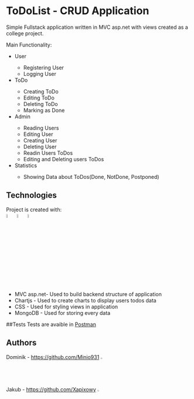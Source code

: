 
# ToDoList - CRUD Application
Simple Fullstack application written in MVC asp.net with views created as a college project.

Main Functionality:
<ul>
<li>User</li>
    <ul>
        <li>Registering User</li>
        <li>Logging User</li>
    </ul>
<li>ToDo</li>
    <ul>
        <li>Creating ToDo</li>
        <li>Editing ToDo</li>
        <li>Deleting ToDo</li>
        <li>Marking as Done</li>
    </ul>
<li>Admin</li>
    <ul> 
        <li>Reading Users</li>
        <li>Editing User</li>
        <li>Creating User</li>
        <li>Deleting User</li>
        <li>Readin Users ToDos</li>
        <li>Editing and Deleting users ToDos</li>
    </ul>
 <li>Statistics</li>
    <ul>
        <li>Showing Data about ToDos(Done, NotDone, Postponed)</li>
    </ul>
</ul>





## Technologies
Project is created with:<br>
<img src="https://skillicons.dev/icons?i=cs" width="5%"/> <img src="https://skills.thijs.gg/icons?i=css" width="5%"> <img src="https://skills.thijs.gg/icons?i=mongodb" width="5%"> <br>
* MVC asp.net- Used to build backend structure of application
* Chartjs - Used to create charts to display users todos data <br>
* CSS - Used for styling views in application
* MongoDB - Used for storing every data

##Tests
Tests are avaible in <a href="https://github.com/Xapixowy/ToDo-List-with-additions/blob/dev/Test%20Users.postman_collection.json">Postman</a>
 
## Authors
Dominik - https://github.com/Minio931 <img src="https://skillicons.dev/icons?i=github" width="2%"/><br>
Jakub - https://github.com/Xapixowy <img src="https://skillicons.dev/icons?i=github" width="2%"/>
